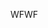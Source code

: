 <span data-ttu-id="65d8e-101">WF</span><span class="sxs-lookup"><span data-stu-id="65d8e-101">WF</span></span>